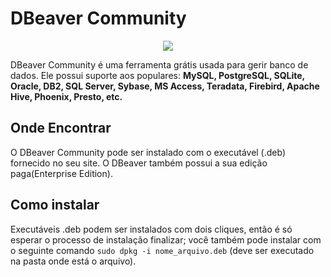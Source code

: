 # DBeaver Community

<div style="text-align:center"><img src="https://dbeaver.io/wp-content/uploads/2015/09/beaver-head.png" /></div>

DBeaver Community é uma ferramenta grátis usada para gerir banco de dados. Ele possui suporte aos populares: **MySQL, PostgreSQL, SQLite, Oracle, DB2, SQL Server, Sybase, MS Access, Teradata, Firebird, Apache Hive, Phoenix, Presto, etc.**

## Onde Encontrar

<p>O DBeaver Community pode ser instalado com o executável (.deb) fornecido no seu <a src="https://dbeaver.io/download/">site</a>. O DBeaver também possui a sua edição paga(Enterprise Edition).</p>

## Como instalar

Executáveis .deb podem ser instalados com dois cliques, então é só esperar o processo de instalação finalizar; você também pode instalar com o seguinte comando `sudo dpkg -i nome_arquivo.deb` (deve ser executado na pasta onde está o arquivo).
